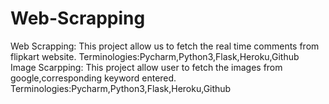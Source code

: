 # Web-Scrapping
Web Scrapping:
This project allow us to fetch the real time comments from flipkart website.
Terminologies:Pycharm,Python3,Flask,Heroku,Github
Image Scarpping:
This project allow user to fetch the images from google,corresponding keyword entered.
Terminologies:Pycharm,Python3,Flask,Heroku,Github
